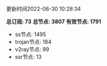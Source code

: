 更新时间2022-06-30 10:28:34

**总订阅: 73**
**总节点: 3807**
**有效节点: 1791**
- ss节点: 1495
- trojan节点: 184
- v2ray节点: 99
- ssr节点: 13
